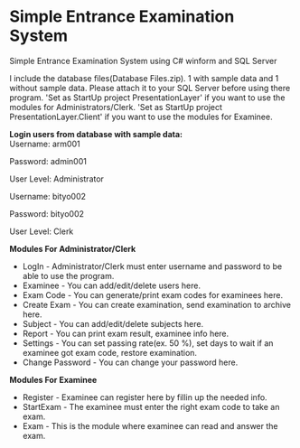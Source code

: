 # Simple Entrance Examination System
Simple Entrance Examination System using C# winform and SQL Server

I include the database files(Database Files.zip). 1 with sample data and 1 without sample data.
Please attach it to your SQL Server before using there program.
'Set as StartUp project PresentationLayer' if you want to use the modules for Administrators/Clerk.
'Set as StartUp project PresentationLayer.Client' if you want to use the modules for Examinee.

**Login users from database with sample data:**
<br/>Username: arm001

Password: admin001


User Level: Administrator


Username: bityo002


Password: bityo002


User Level: Clerk

**Modules For Administrator/Clerk**
* LogIn - Administrator/Clerk must enter username and password to be able to use the program.
* Examinee - You can add/edit/delete users here.
* Exam Code - You can generate/print exam codes for examinees here.
* Create Exam - You can create examination, send examination to archive here.
* Subject - You can add/edit/delete subjects here.
* Report - You can print exam result, examinee info here.
* Settings - You can set passing rate(ex. 50 %), set days to wait if an examinee got exam code, restore examination.
* Change Password - You can change your password here.

**Modules For Examinee**
* Register - Examinee can register here by fillin up the needed info.
* StartExam - The examinee must enter the right exam code to take an exam.
* Exam - This is the module where examinee can read and answer the exam.
